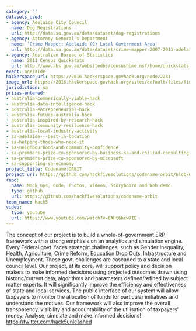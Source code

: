 ```yaml
---
category: ''
datasets_used:
- agency: Adelaide City Council
  name: Dog Registrations
  url: http://data.sa.gov.au/data/dataset/dog-registrations
- agency: Attorney General's Department
  name: 'Crime Mapper: Adelaide (C) Local Government Area'
  url: http://data.sa.gov.au/data/dataset/crime-mapper-2007-2011-adelaide-c-local-government-area
- agency: Australian Bureau of Statistics
  name: 2011 Census QuickStats
  url: http://www.abs.gov.au/websitedbs/censushome.nsf/home/quickstats
event: adelaide
hackerspace_url: https://2016.hackerspace.govhack.org/node/2231
image_url: https://2016.hackerspace.govhack.org/sites/default/files/field/image/ad45123a-6ef4-49b5-9ce9-3dc41989cc32.jpg
jurisdiction: sa
prizes-entered:
- australia-commerically-viable-hack
- australia-data-intelligence-hack
- australia-entrepreneurial-hack
- australia-future-australia-hack
- australia-inspired-by-research-hack
- australia-community-resilience-hack
- australia-local-industry-activity
- sa-adelaide---best-in-location
- sa-helping-those-who-need-it
- sa-neighbourhood-and-community-confidence
- sa-premiers-prize-co-sponsored-by-business-sa-and-chiliad-consulting
- sa-premiers-prize-co-sponsored-by-microsoft
- sa-supporting-sa-economy
project_title: Codename:ORBIT
project_url: https://github.com/hackfivesolutions/codename-orbit/blob/master/mockups/orbit.pdf
repo:
  name: Mock ups, Code, Photos, Videos, Storyboard and Web demo
  type: github
  url: https://github.com/hackfivesolutions/codename-orbit
team_name: Hack5
video:
  type: youtube
  url: https://www.youtube.com/watch?v=6AHt6hcw7IE
---
```


The concept of our project is to build a whole-of-government ERP framework with a strong emphasis on an analytics and simulation engine. Every Federal govt. faces strategic challenges, such as Gender Inequality, Health, Agriculture, Crime Reform, Education Drop Outs, Infrastructure and Unemployment. These govt. challenges are cascaded to a state and local council level.
Our project, at its core, will support policy and decision makers to make informed decisions using projected outcomes drawn using historic/current data, algorithms and parameters defined/refined by subject matter experts. It will significantly improve the efficiency and effectiveness of state and local services.
The public interface of our system will allow taxpayers to monitor the allocation of funds for particular initiatives and understand the motives. Our framework will also improve the overall transparency, visibility and accountability of the utilisation of taxpayers’ money.
Analyse, simulate and make informed decisions!
https://twitter.com/hack5unleashed